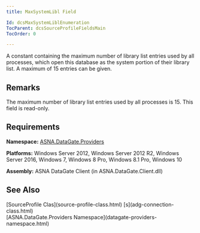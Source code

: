 ```yaml
---
title: MaxSystemLibl Field

Id: dcsMaxSystemLiblEnumeration
TocParent: dcsSourceProfileFieldsMain
TocOrder: 0

---
```


A constant containing the maximum number of library list entries used by all processes, which open this database as the system portion of their library list. A maximum of 15 entries can be given.
## Remarks

<span>The maximum number of library list entries used by all processes is 15. This field is read-only.</span> 
## Requirements

**Namespace:** [ ASNA.DataGate.Providers](datagate-providers-namespace.html) 

**Platforms:** Windows Server 2012, Windows Server 2012 R2, Windows Server 2016, Windows 7, Windows 8 Pro, Windows 8.1 Pro, Windows 10

**Assembly:** ASNA DataGate Client (in ASNA.DataGate.Client.dll)
## See Also

<dl />
      <span>
        [SourceProfile Clas](source-profile-class.html)
        [s](adg-connection-class.html)
      </span>
      <br />
      [ASNA.DataGate.Providers Namespace](datagate-providers-namespace.html)

